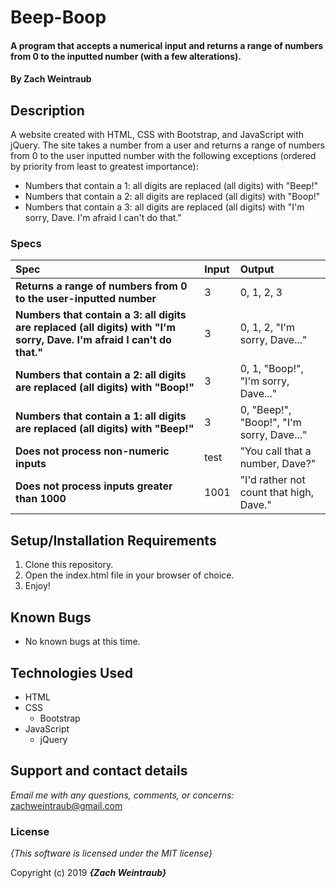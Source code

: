 # Beep-Boop

#### A program that accepts a numerical input and returns a range of numbers from 0 to the inputted number (with a few alterations).

#### By **Zach Weintraub**

## Description

A website created with HTML, CSS with Bootstrap, and JavaScript with jQuery. The site takes a number from a user and returns a range of numbers from 0 to the user inputted number with the following exceptions (ordered by priority from least to greatest importance):

* Numbers that contain a 1: all digits are replaced (all digits) with "Beep!"
* Numbers that contain a 2: all digits are replaced (all digits) with "Boop!"
* Numbers that contain a 3: all digits are replaced (all digits) with "I'm sorry, Dave. I'm afraid I can't do that."


### Specs
| Spec | Input | Output |
| :-------------     | :------------- | :------------- |
| **Returns a range of numbers from 0 to the user-inputted number** | 3 | 0, 1, 2, 3 |
| **Numbers that contain a 3: all digits are replaced (all digits) with "I'm sorry, Dave. I'm afraid I can't do that."** | 3 | 0, 1, 2, "I'm sorry, Dave..." |
| **Numbers that contain a 2: all digits are replaced (all digits) with "Boop!"**| 3 | 0, 1, "Boop!", "I'm sorry, Dave..." |
| **Numbers that contain a 1: all digits are replaced (all digits) with "Beep!"**| 3 | 0, "Beep!", "Boop!", "I'm sorry, Dave..." |
| **Does not process non-numeric inputs** | test | "You call that a number, Dave?" |
| **Does not process inputs greater than 1000**| 1001 | "I'd rather not count that high, Dave." |

## Setup/Installation Requirements

1. Clone this repository.
2. Open the index.html file in your browser of choice.
3. Enjoy!

## Known Bugs
* No known bugs at this time.

## Technologies Used
* HTML
* CSS
  * Bootstrap
* JavaScript
  * jQuery

## Support and contact details

_Email me with any questions, comments, or concerns:_
zachweintraub@gmail.com

### License

*{This software is licensed under the MIT license}*

Copyright (c) 2019 **_{Zach Weintraub}_**
